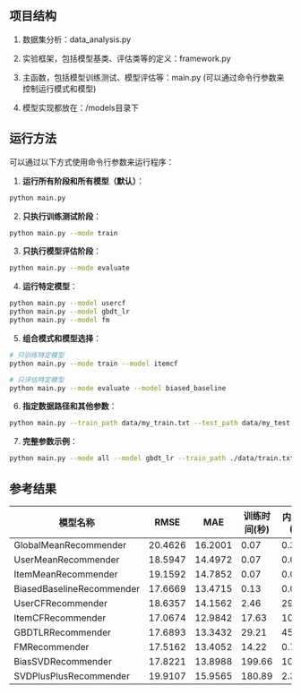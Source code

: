 ## 项目结构

1. 数据集分析：data_analysis.py

2. 实验框架，包括模型基类、评估类等的定义：framework.py

3. 主函数，包括模型训练测试、模型评估等：main.py
(可以通过命令行参数来控制运行模式和模型)

4. 模型实现都放在：/models目录下

## 运行方法

可以通过以下方式使用命令行参数来运行程序：

1. **运行所有阶段和所有模型（默认）**：
```bash
python main.py
```

2. **只执行训练测试阶段**：
```bash
python main.py --mode train
```

3. **只执行模型评估阶段**：
```bash
python main.py --mode evaluate
```

4. **运行特定模型**：
```bash
python main.py --model usercf
python main.py --model gbdt_lr
python main.py --model fm
```

5. **组合模式和模型选择**：
```bash
# 只训练特定模型
python main.py --mode train --model itemcf

# 只评估特定模型
python main.py --mode evaluate --model biased_baseline
```

6. **指定数据路径和其他参数**：
```bash
python main.py --train_path data/my_train.txt --test_path data/my_test.txt --seed 42
```

7. **完整参数示例**：
```bash
python main.py --mode all --model gbdt_lr --train_path ./data/train.txt --test_path ./data/test.txt --result_path ./my_results/ --seed 123
```

## 参考结果

| 模型名称 | RMSE | MAE | 训练时间(秒) | 内存消耗(MB) | 初始内存(MB) | 最大内存(MB) |
|---------|------|-----|-------------|-------------|-------------|-------------|
| GlobalMeanRecommender | 20.4626 | 16.2001 | 0.07 | 0.31 | 1513.3 | 1513.6 |
| UserMeanRecommender | 18.5947 | 14.4972 | 0.07 | 0.00 | 1515.4 | 1515.4 |
| ItemMeanRecommender | 19.1592 | 14.7852 | 0.07 | 0.00 | 1515.4 | 1515.4 |
| BiasedBaselineRecommender | 17.6669 | 13.4715 | 0.13 | 0.00 | 1515.4 | 1515.4 |
| UserCFRecommender | 18.6357 | 14.1562 | 2.46 | 297.45 | 1516.0 | 1813.4 |
| ItemCFRecommender | 17.0674 | 12.9842 | 17.63 | 1050.63 | 1571.9 | 2622.5 |
| GBDTLRRecommender | 17.6893 | 13.3432 | 29.21 | 45.75 | 1531.5 | 1577.3 |
| FMRecommender | 17.5162 | 13.4052 | 14.22 | 0.70 | 1572.6 | 1573.3 |
| BiasSVDRecommender | 17.8221 | 13.8988 | 199.66 | 10.43 | 1573.3 | 1583.7 |
| SVDPlusPlusRecommender | 19.9107 | 15.9565 | 180.89 | 2.39 | 1583.7 | 1586.1 |


